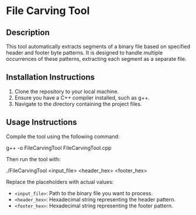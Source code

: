 # File Carving Tool

## Description
This tool automatically extracts segments of a binary file based on specified header and footer byte patterns. It is designed to handle multiple occurrences of these patterns, extracting each segment as a separate file.

## Installation Instructions
1. Clone the repository to your local machine.
2. Ensure you have a C++ compiler installed, such as g++.
3. Navigate to the directory containing the project files.

## Usage Instructions
Compile the tool using the following command:

g++ -o FileCarvingTool FileCarvingTool.cpp


Then run the tool with:

./FileCarvingTool <input_file> <header_hex> <footer_hex>


Replace the placeholders with actual values:
- `<input_file>`: Path to the binary file you want to process.
- `<header_hex>`: Hexadecimal string representing the header pattern.
- `<footer_hex>`: Hexadecimal string representing the footer pattern.
